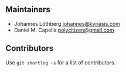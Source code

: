Maintainers
-----------

* Johannes Löthberg <johannes@kyriasis.com>
* Daniel M. Capella <polycitizen@gmail.com>


Contributors
------------

Use `git shortlog -s` for a list of contributors.
